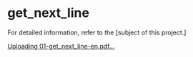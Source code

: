 # get_next_line

For detailed information, refer to the [subject of this project.]

[Uploading 01-get_next_line-en.pdf…]()
